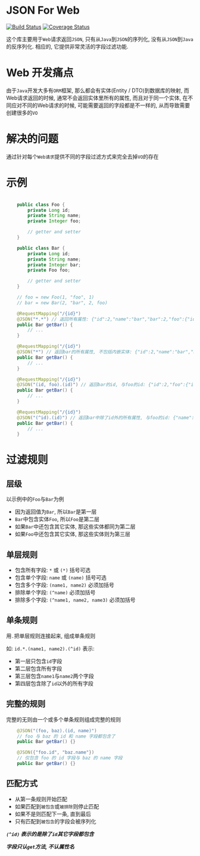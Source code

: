 # JSON For Web 
[![Build Status](https://travis-ci.org/jacokoo/json-for-web.svg?branch=master)](https://travis-ci.org/jacokoo/json-for-web)
[![Coverage Status](https://img.shields.io/codecov/c/github/jacokoo/json-for-web/master.svg?style=flat)](https://codecov.io/github/jacokoo/json-for-web?branch=master)

这个库主要用于`Web`请求返回`JSON`, 只有从`Java`到`JSON`的序列化, 没有从`JSON`到`Java`的反序列化. 相应的, 它提供非常灵活的字段过滤功能.

# Web 开发痛点

由于`Java`开发大多有`ORM`框架, 那么都会有实体(Entity / DTO)到数据库的映射, 而Web请求返回的时候, 通常不会返回实体里所有的属性, 而且对于同一个实体, 在不同应对不同的Web请求的时候, 可能需要返回的字段都是不一样的, 从而导致需要创建很多的`VO`

# 解决的问题

通过针对每个`Web请求`提供不同的字段过滤方式来完全去掉`VO`的存在

# 示例

```java
    
    public class Foo {
        private Long id;
        private String name;
        private Integer foo;

        // getter and setter
    }

    public class Bar {
        private Long id;
        private String name;
        private Integer bar;
        private Foo foo;

        // getter and setter
    }

    // foo = new Foo(1, "foo", 1)
    // bar = new Bar(2, "bar", 2, foo)

    @RequestMapping("/{id}")
    @JSON("*.*") // 返回所有属性: {"id":2,"name":"bar","bar":2,"foo":{"id":1,"name":"foo","foo":1}}
    public Bar getBar() {
        // ...
    }

    @RequestMapping("/{id}")
    @JSON("*") // 返回bar的所有属性, 不包括内嵌实体: {"id":2,"name":"bar","bar":2}
    public Bar getBar() {
        // ...
    }

    @RequestMapping("/{id}")
    @JSON("(id, foo).(id)") // 返回bar的id, 与foo的id: {"id":2,"foo":{"id: 1}}
    public Bar getBar() {
        // ...
    }

    @RequestMapping("/{id}")
    @JSON("(^id).(id)") // 返回bar中除了id外的所有属性, 与foo的id: {"name":"bar","bar":2,"foo":{"id: 1}}
    public Bar getBar() {
        // ...
    }
```

# 过滤规则

## 层级

以示例中的`Foo`与`Bar`为例

* 因为返回值为`Bar`, 所以`Bar`是第一层
* `Bar`中包含实体`Foo`, 所以`Foo`是第二层
* 如果`Bar`中还包含其它实体, 那这些实体都同为第二层
* 如果`Foo`中还包含其它实体, 那这些实体则为第三层

## 单层规则

* 包含所有字段: `*` 或 `(*)` 括号可选
* 包含单个字段: `name` 或 `(name)` 括号可选
* 包含多个字段: `(name1, name2)` 必须加括号
* 排除单个字段: `(^name)` 必须加括号
* 排除多个字段: `(^name1, name2, name3)` 必须加括号

## 单条规则

用`.`把单层规则连接起来, 组成单条规则

如: `id.*.(name1, name2).(^id)` 表示:

* 第一层只包含`id`字段
* 第二层包含所有字段
* 第三层包含`name1`与`name2`两个字段
* 第四层包含除了`id`以外的所有字段

## 完整的规则

完整的无则由一个或多个单条规则组成完整的规则

```java
    @JSON("(foo, baz).(id, name)")
    // foo 与 baz 的 id 和 name 字段都包含了
    public Bar getBar() {}

    @JSON({"foo.id", "baz.name"})
    // 仅包含 foo 的 id 字段与 baz 的 name 字段
    public Bar getBar() {}
```

## 匹配方式

* 从第一条规则开始匹配
* 如果匹配到`被包含`或`被排除`则停止匹配
* 如果不是则匹配下一条, 直到最后
* 只有匹配到`被包含`的字段会被序列化

***`(^id)` 表示的是除了`id`其它字段都包含***

***字段只认`get`方法, 不认属性名***
